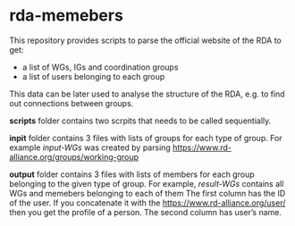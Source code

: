 # rda-memebers

This repository provides scripts to parse the official website of the RDA to get:
- a list of WGs, IGs and coordination groups
- a list of users belonging to each group

This data can be later used to analyse the structure of the RDA, e.g. to find out connections between groups.

<b>scripts</b> folder contains two scrpits that needs to be called sequentially.

<b>inpit</b> folder contains 3 files with lists of groups for each type of group.
For example *input-WGs* was created by parsing https://www.rd-alliance.org/groups/working-group

<b>output</b> folder contains 3 files with lists of members for each group belonging to the given type of group.
For example, *result-WGs* contains all WGs and memebers belonging to each of them
The first column has the ID of the user. If you concatenate it with the https://www.rd-alliance.org/user/ then you get the profile of a person. The second column has user’s name.

